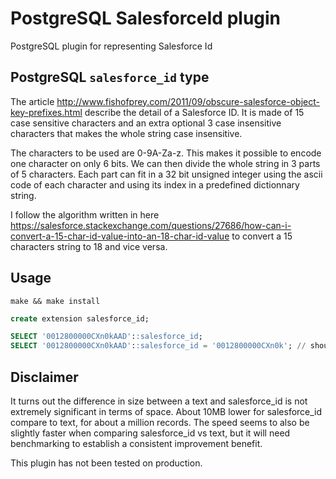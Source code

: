 # PostgreSQL SalesforceId plugin

PostgreSQL plugin for representing Salesforce Id

## PostgreSQL `salesforce_id` type

The article http://www.fishofprey.com/2011/09/obscure-salesforce-object-key-prefixes.html describe the detail of a Salesforce ID.
It is made of 15 case sensitive characters and an extra optional 3 case insensitive characters that makes the whole string case insensitive.

The characters to be used are 0-9A-Za-z. This makes it possible to encode one character on only 6 bits. We can then divide the whole string in 3 parts of 5 characters. Each part can fit in a 32 bit unsigned integer using the ascii code of each character and using its index in a predefined dictionnary string. 

I follow the algorithm written in here https://salesforce.stackexchange.com/questions/27686/how-can-i-convert-a-15-char-id-value-into-an-18-char-id-value
to convert a 15 characters string to 18 and vice versa.

## Usage

```
make && make install
```

```SQL
create extension salesforce_id;

SELECT '0012800000CXn0kAAD'::salesforce_id;
SELECT '0012800000CXn0kAAD'::salesforce_id = '0012800000CXn0k'; // should be TRUE
```

## Disclaimer

It turns out the difference in size between a text and salesforce_id is not extremely significant in terms of space. About 10MB lower for salesforce_id compare to text, for about a million records. The speed seems to also be slightly faster when comparing salesforce_id vs text, but it will need benchmarking to establish a consistent improvement benefit. 

This plugin has not been tested on production.